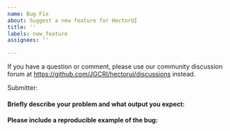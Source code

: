 ```yaml
---
name: Bug Fix
about: Suggest a new feature for HectorUI
title: ''
labels: new_feature
assignees: ''

---
```


If you have a question or comment, please use our community discussion forum at <https://github.com/JGCRI/hectorui/discussions> instead.

Submitter:

#### Briefly describe your problem and what output you expect:

#### Please include a reproducible example of the bug:

